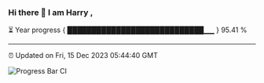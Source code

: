 ### Hi there 👋 I am Harry , 

⏳ Year progress { ████████████████████████████▁▁ } 95.41 %

---

⏰ Updated on Fri, 15 Dec 2023 05:44:40 GMT

![Progress Bar CI](https://github.com/duykhang68/duykhang68/workflows/Progress%20Bar%20CI/badge.svg)
